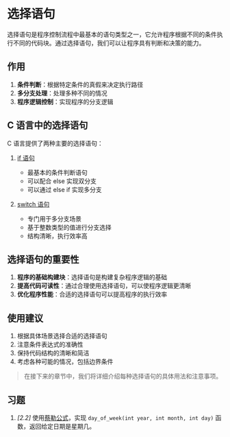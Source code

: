 # 选择语句

选择语句是程序控制流程中最基本的语句类型之一，它允许程序根据不同的条件执行不同的代码块。通过选择语句，我们可以让程序具有判断和决策的能力。

## 作用

1. **条件判断**：根据特定条件的真假来决定执行路径
2. **多分支处理**：处理多种不同的情况
3. **程序逻辑控制**：实现程序的分支逻辑

## C 语言中的选择语句

C 语言提供了两种主要的选择语句：

1. [if 语句](/教程/正文/语法和标准库/5_语句/5_3_选择语句/5_3_1_if_else.md)

   - 最基本的条件判断语句
   - 可以配合 else 实现双分支
   - 可以通过 else if 实现多分支

2. [switch 语句](/教程/正文/语法和标准库/5_语句/5_3_选择语句/5_3_2_switch.md)
   - 专门用于多分支场景
   - 基于整数类型的值进行分支选择
   - 结构清晰，执行效率高

## 选择语句的重要性

1. **程序的基础构建块**：选择语句是构建复杂程序逻辑的基础
2. **提高代码可读性**：通过合理使用选择语句，可以使程序逻辑更清晰
3. **优化程序性能**：合适的选择语句可以提高程序的执行效率

## 使用建议

1. 根据具体场景选择合适的选择语句
2. 注意条件表达式的准确性
3. 保持代码结构的清晰和简洁
4. 考虑各种可能的情况，包括边界条件

> 在接下来的章节中，我们将详细介绍每种选择语句的具体用法和注意事项。

## 习题

1. _[2.2]_ 使用[蔡勒公式](https://zh.wikipedia.org/wiki/%E8%94%A1%E5%8B%92%E5%85%AC%E5%BC%8F)，实现 `day_of_week(int year, int month, int day)` 函数，返回给定日期是星期几。

